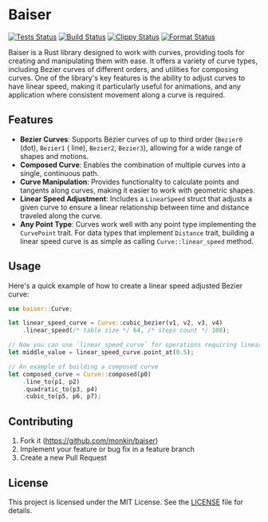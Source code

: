 # Baiser

[![Tests Status](https://github.com/monkin/baiser/actions/workflows/tests.yml/badge.svg)](https://github.com/monkin/baiser/actions/workflows/tests.yml)
[![Build Status](https://github.com/monkin/baiser/actions/workflows/build.yml/badge.svg)](https://github.com/monkin/baiser/actions/workflows/build.yml)
[![Clippy Status](https://github.com/monkin/baiser/actions/workflows/clippy.yml/badge.svg)](https://github.com/monkin/baiser/actions/workflows/clippy.yml)
[![Format Status](https://github.com/monkin/baiser/actions/workflows/format.yml/badge.svg)](https://github.com/monkin/baiser/actions/workflows/format.yml)

Baiser is a Rust library designed to work with curves, providing tools for creating and manipulating them with ease. It
offers a variety of curve types, including Bezier curves of different orders, and utilities for composing curves. One of
the library's key features is the ability to adjust curves to have linear speed, making it particularly useful for
animations, and any application where consistent movement along a curve is required.

## Features

- **Bezier Curves**: Supports Bézier curves of up to third order (`Bezier0` (dot), `Bezier1` (
  line), `Bezier2`, `Bezier3`), allowing for a wide range of shapes and motions.
- **Composed Curve**: Enables the combination of multiple curves into a single, continuous path.
- **Curve Manipulation**: Provides functionality to calculate points and tangents along curves, making it easier to work
  with geometric shapes.
- **Linear Speed Adjustment**: Includes a `LinearSpeed` struct that adjusts a given curve to ensure a linear
  relationship between time and distance traveled along the curve.
- **Any Point Type**: Curves work well with any point type implementing the `CurvePoint` trait. For data types that
  implement `Distance` trait, building a linear speed curve is as simple as calling `Curve::linear_speed` method.

## Usage

Here's a quick example of how to create a linear speed adjusted Bezier curve:

```rust
use baiser::Curve;

let linear_speed_curve = Curve::cubic_bezier(v1, v2, v3, v4)
    .linear_speed(/* table size */ 64, /* steps count */ 100);

// Now you can use `linear_speed_curve` for operations requiring linear speed
let middle_value = linear_speed_curve.point_at(0.5);

// An example of building a composed curve
let composed_curve = Curve::composed(p0)
    .line_to(p1, p2)
    .quadratic_to(p3, p4)
    .cubic_to(p5, p6, p7);
```

## Contributing

1. Fork it (https://github.com/monkin/baiser)
2. Implement your feature or bug fix in a feature branch
3. Create a new Pull Request

## License

This project is licensed under the MIT License. See the [LICENSE](./LICENSE.md) file for details.
